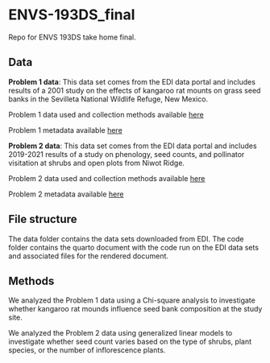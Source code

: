 # ENVS-193DS_final
Repo for ENVS 193DS take home final.

## Data 

**Problem 1 data**: This data set comes from the EDI data portal and includes results of a 2001 study on the effects of kangaroo rat mounts on grass seed banks in the Sevilleta National Wildlife Refuge, New Mexico. 

Problem 1 data used and collection methods available [here](https://portal.edirepository.org/nis/mapbrowse?packageid=knb-lter-sev.208.102459)

Problem 1 metadata available [here](https://portal.edirepository.org/nis/metadataviewer?packageid=knb-lter-sev.208.102459)

**Problem 2 data**: This data set comes from the EDI data portal and includes 2019-2021 results of a study on phenology, seed counts, and pollinator visitation at shrubs and open plots from Niwot Ridge. 

Problem 2 data used and collection methods available [here](https://portal.edirepository.org/nis/mapbrowse?packageid=knb-lter-nwt.297.1)

Problem 2 metadata available [here](https://portal.edirepository.org/nis/metadataviewer?packageid=knb-lter-nwt.297.1)


## File structure 

The data folder contains the data sets downloaded from EDI. 
The code folder contains the quarto document with the code run on the EDI data sets and associated files for the rendered document.

## Methods 

We analyzed the Problem 1 data using a Chi-square analysis to investigate whether kangaroo rat mounds influence seed bank composition at the study site. 

We analyzed the Problem 2 data using generalized linear models to investigate whether seed count varies based on the type of shrubs, plant species, or the number of inflorescence plants.



